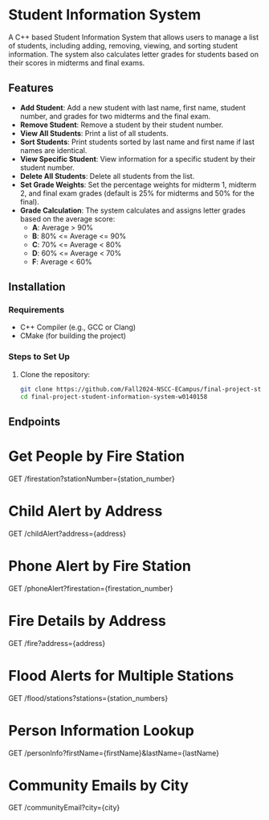 # Student Information System

A C++ based Student Information System that allows users to manage a list of students, including adding, removing, viewing, and sorting student information. The system also calculates letter grades for students based on their scores in midterms and final exams.

## Features

- **Add Student**: Add a new student with last name, first name, student number, and grades for two midterms and the final exam.
- **Remove Student**: Remove a student by their student number.
- **View All Students**: Print a list of all students.
- **Sort Students**: Print students sorted by last name and first name if last names are identical.
- **View Specific Student**: View information for a specific student by their student number.
- **Delete All Students**: Delete all students from the list.
- **Set Grade Weights**: Set the percentage weights for midterm 1, midterm 2, and final exam grades (default is 25% for midterms and 50% for the final).
- **Grade Calculation**: The system calculates and assigns letter grades based on the average score:
  - **A**: Average > 90%
  - **B**: 80% <= Average <= 90%
  - **C**: 70% <= Average < 80%
  - **D**: 60% <= Average < 70%
  - **F**: Average < 60%

## Installation

### Requirements

- C++ Compiler (e.g., GCC or Clang)
- CMake (for building the project)

### Steps to Set Up

1. Clone the repository:
   ```bash
   git clone https://github.com/Fall2024-NSCC-ECampus/final-project-student-information-system-w0140158.git
   cd final-project-student-information-system-w0140158

## Endpoints
# Get People by Fire Station
GET /firestation?stationNumber={station_number}

# Child Alert by Address
GET /childAlert?address={address}

# Phone Alert by Fire Station
GET /phoneAlert?firestation={firestation_number}

# Fire Details by Address
GET /fire?address={address}

# Flood Alerts for Multiple Stations
GET /flood/stations?stations={station_numbers}

# Person Information Lookup
GET /personInfo?firstName={firstName}&lastName={lastName}

# Community Emails by City
GET /communityEmail?city={city}


   
